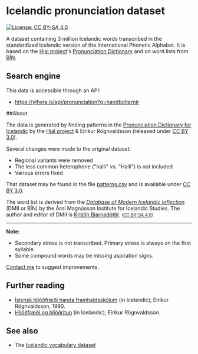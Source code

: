 # Icelandic pronunciation dataset

[![License: CC BY-SA 4.0](https://img.shields.io/badge/License-CC%20BY--SA%204.0-lightgrey.svg)](https://creativecommons.org/licenses/by-sa/4.0/)

A dataset containing 3 million Icelandic words transcribed in the standardized Icelandic version of the International Phonetic Alphabet. It is based on the [Hjal project](http://www.malfong.is/index.php?pg=hjal&lang=en)'s [Pronunciation Dictionary](http://malfong.is/?pg=framburdur&lang=en) and on word lists from [BÍN](https://bin.arnastofnun.is/DMII/LTData/).

## Search engine

This data is accessible through an API:

- https://ylhyra.is/api/pronunciation?q=handboltarnir

##About

The data is generated by finding patterns in the [Pronunciation Dictionary for Icelandic](http://malfong.is/?pg=framburdur&lang=en) by the [Hjal project](http://www.malfong.is/index.php?pg=hjal&lang=en) & Eiríkur Rögnvaldsson (released under [CC BY 3.0](https://creativecommons.org/licenses/by/3.0/)).

Several changes were made to the original dataset:

* Regional variants were removed
* The less common heterophone ("halli" vs. "Halli") is not included
* Various errors fixed

That dataset may be found in the file [patterns.csv](setup/patterns.csv) and is available under [CC BY 3.0](https://creativecommons.org/licenses/by/3.0/).

The word list is derived from the *[Database of Modern Icelandic Inflection](https://bin.arnastofnun.is/DMII/LTData/)* (DMII or BÍN) by the Árni Magnússon Institute for Icelandic Studies. The author and editor of DMII is [Kristín Bjarnadóttir](https://www.arnastofnun.is/is/stofnunin/starfsfolk/kristin-bjarnadottir). <small>([CC BY-SA 4.0](https://creativecommons.org/licenses/by-sa/4.0/))</small>

---

**Note:**

* Secondary stress is not transcribed. Primary stress is always on the first syllable.
* Some compound words may be missing aspiration signs.

[Contact me](mailto:egill@egill.xyz) to suggest improvements.

## Further reading

- [Íslensk hljóðfræði handa framhaldsskólum](https://notendur.hi.is/eirikur/hljfr.pdf) (in Icelandic), Eiríkur Rögnvaldsson, 1990.
- [Hljóðfræði og hljóðritun](https://notendur.hi.is/eirikur/hoi.pdf) (in Icelandic), Eiríkur Rögnvaldsson.

## See also

* The [Icelandic vocabulary dataset](https://github.com/egilll/icelandic-vocabulary-dataset)
